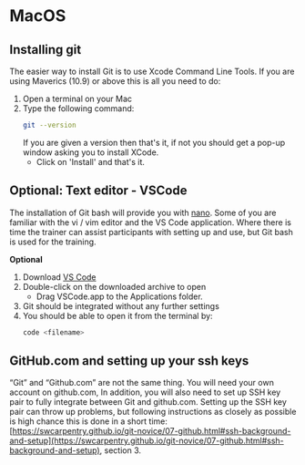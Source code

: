 # MacOS

## Installing git

The easier way to install Git is to use Xcode Command Line Tools. If you are using
Maverics (10.9) or above this is all you need to do:

1. Open a terminal on your Mac
1. Type the following command:
   ```bash
   git --version
   ```
   If you are given a version then that's it, if not you should get a pop-up window
   asking you to install XCode.
   - Click on 'Install' and that's it.
## Optional: Text editor - VSCode

The installation of Git bash will provide you with
[nano](https://www.nano-editor.org/). Some of you are familiar with the vi / vim editor and the VS Code application. Where there is time the trainer can assist participants with setting up and use, but Git bash is used for the training.

**Optional**
1. Download [VS Code](https://code.visualstudio.com/docs/?dv=osx)
1. Double-click on the downloaded archive to open
   - Drag VSCode.app to the Applications folder.
1. Git should be integrated without any further settings
1. You should be able to open it from the terminal by:
   ```bash
   code <filename>
   ```
## GitHub.com and setting up your ssh keys

“Git” and “Github.com” are not the same thing. You will need your own account on github.com, In addition, you will also need to set up SSH key pair to fully integrate between Git and github.com. Setting up the SSH key pair can throw up problems, but following instructions as closely as possible is high chance this is done in a short time: [https://swcarpentry.github.io/git-novice/07-github.html#ssh-background-and-setup](https://swcarpentry.github.io/git-novice/07-github.html#ssh-background-and-setup), section 3.

